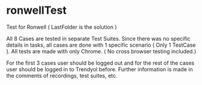 # ronwellTest
Test for Ronwell ( LastFolder is the solution )

All 8 Cases are tested in separate Test Suites. Since there was no specific details in tasks, all cases are done with 1 specific scenario ( Only 1 TestCase ). All tests are made with only Chrome. ( No cross browser testing included.) 

For the first 3 cases user should be logged out and for the rest of the cases user should be logged in to Trendyol before. Further information is made in the comments of recordings, test suites, etc. 
